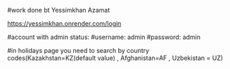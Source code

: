 #work done bt Yessimkhan Azamat

https://yessimkhan.onrender.com/login

#account with admin status:
#username: admin
#password: admin

#in holidays page you need to search by country codes(Kazakhstan=KZ(default value) , Afghanistan=AF , Uzbekistan = UZ)
